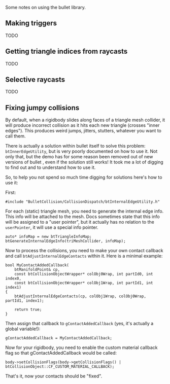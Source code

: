 Some notes on using the bullet library.

## Making triggers

TODO

## Getting triangle indices from raycasts

TODO

## Selective raycasts

TODO

## Fixing jumpy collisions

By default, when a rigidbody slides along faces of a triangle mesh collider, it will produce incorrect collision as it hits each new triangle (crosses "inner edges"). This produces weird jumps, jitters, stutters, whatever you want to call them.

There is actually a solution within bullet itself to solve this problem: `btInnerEdgeUtility`, but is very poorly documented on how to use it. Not only that, but the demo has for some reason been removed out of new versions of bullet , even if the solution still works! It took me a lot of digging to find out and to understand how to use it. 

So, to help you not spend so much time digging for solutions here's how to use it:

First:
```
#include "BulletCollision/CollisionDispatch/btInternalEdgeUtility.h"
```

For each (static) triangle mesh, you need to generate the internal edge info. This info will be attached to the mesh. Docs sometimes state that this info will be assigned to a "user pointer", but it actually has no relation to the `userPointer`, it will use a special info pointer.
```
auto* infoMap = new btTriangleInfoMap;
btGenerateInternalEdgeInfo(triMeshCollider, infoMap);
```

Now to process the collisions, you need to make your own contact callback and call `btAdjustInternalEdgeContacts` within it. Here is a minimal example:

```
bool MyContactAddedCallback(
	btManifoldPoint& cp,
	const btCollisionObjectWrapper* colObj0Wrap, int partId0, int index0,
	const btCollisionObjectWrapper* colObj1Wrap, int partId1, int index1)
{
	btAdjustInternalEdgeContacts(cp, colObj1Wrap, colObj0Wrap, partId1, index1);

	return true;
}
```

Then assign that callback to `gContactAddedCallback` (yes, it's actually a global variable!):
```
gContactAddedCallback = MyContactAddedCallback;
```
Now for your rigidbody, you need to enable the custom material callback flag so that gContactAddedCallback would be called:
```
body->setCollisionFlags(body->getCollisionFlags() | btCollisionObject::CF_CUSTOM_MATERIAL_CALLBACK);
```

That's it, now your contacts should be "fixed".